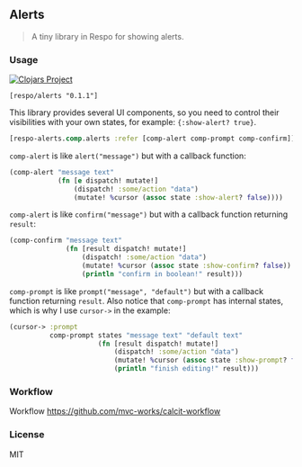 
Alerts
----

> A tiny library in Respo for showing alerts.

### Usage

[![Clojars Project](https://img.shields.io/clojars/v/respo/alerts.svg)](https://clojars.org/respo/alerts)

```edn
[respo/alerts "0.1.1"]
```

This library provides several UI components, so you need to control their visibilities with your own states, for example: `{:show-alert? true}`.

```clojure
[respo-alerts.comp.alerts :refer [comp-alert comp-prompt comp-confirm]]
```

`comp-alert` is like `alert("message")` but with a callback function:

```clojure
(comp-alert "message text"
            (fn [e dispatch! mutate!]
                (dispatch! :some/action "data")
                (mutate! %cursor (assoc state :show-alert? false))))
```

`comp-alert` is like `confirm("message")` but with a callback function returning `result`:

```clojure
(comp-confirm "message text"
              (fn [result dispatch! mutate!]
                  (dispatch! :some/action "data")
                  (mutate! %cursor (assoc state :show-confirm? false))
                  (println "confirm in boolean!" result)))
```

`comp-prompt` is like `prompt("message", "default")` but with a callback function returning `result`. Also notice that `comp-prompt` has internal states, which is why I use `cursor->` in the example:

```clojure
(cursor-> :prompt
          comp-prompt states "message text" "default text"
                      (fn [result dispatch! mutate!]
                          (dispatch! :some/action "data")
                          (mutate! %cursor (assoc state :show-prompt? false))
                          (println "finish editing!" result)))
```

### Workflow

Workflow https://github.com/mvc-works/calcit-workflow

### License

MIT
